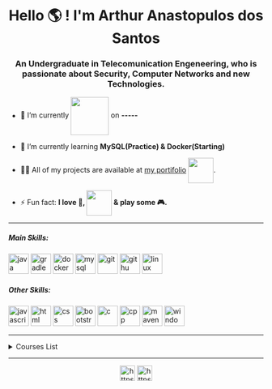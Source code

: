 <h1 align="center">Hello 🌎 ! I'm Arthur Anastopulos dos Santos</h1>
<h3 align="center">An Undergraduate in Telecomunication Engeneering, who is passionate about Security, Computer Networks and new Technologies.</h3>

- 🔭 I’m currently <img align="center" src="https://media4.giphy.com/media/h1zoxLAylyAwFNSScT/giphy.gif" width="75" height="75"> on **-----**

- 🌱 I’m currently learning **MySQL(Practice) & Docker(Starting)**

- 👨‍💻 All of my projects are available at [my portifolio](https://arthuranastopulos.github.io/) <img align="center" src="https://media1.giphy.com/media/RiE7uJn2OVKyebTJLM/giphy.gif" width="50" height="50">.

- ⚡ Fun fact: **I love 🍕, <img align="center" src="https://media3.giphy.com/media/XZUnNVhfG5yMK1T07I/giphy.gif" width="50" height="50"> & play some 🎮.**

----
<h5 align="left">Main Skills:</h5>  
  
<p align="left"><img src="https://devicon.dev/devicon.git/icons/java/java-original-wordmark.svg" alt="java" width="40" height="40"/> <img src="https://devicon.dev/devicon.git/icons/gradle/gradle-plain.svg" alt="gradle" width="40" height="40"/> <img src="https://devicon.dev/devicon.git/icons/docker/docker-original-wordmark.svg" alt="docker" width="40" height="40"/> <img src="https://devicon.dev/devicon.git/icons/mysql/mysql-original-wordmark.svg" alt="mysql" width="40" height="40"/> <img src="https://devicon.dev/devicon.git/icons/git/git-original.svg" alt="git" width="40" height="40"/> <img src="https://devicon.dev/devicon.git/icons/github/github-original.svg" alt="githu" width="40" height="40"/> <img src="https://devicon.dev/devicon.git/icons/linux/linux-original.svg" alt="linux" width="40" height="40"/> </p>

<h5 align="left">Other Skills:</h5>

<p align="left"><img src="https://devicon.dev/devicon.git/icons/javascript/javascript-original.svg" alt="javascript" width="40" height="40"/> <img src="https://devicon.dev/devicon.git/icons/html5/html5-original.svg" alt="html" width="40" height="40"/> <img src="https://devicon.dev/devicon.git/icons/css3/css3-original.svg" alt="css" width="40" height="40"/> <img src="https://devicon.dev/devicon.git/icons/bootstrap/bootstrap-plain.svg" alt="bootstrap" width="40" height="40"/> <img src="https://devicon.dev/devicon.git/icons/c/c-original.svg" alt="c" width="40" height="40"/> <img src="https://devicon.dev/devicon.git/icons/cplusplus/cplusplus-original.svg" alt="cpp" width="40" height="40"/> <img src="https://cdn.icon-icons.com/icons2/2107/PNG/512/file_type_maven_icon_130397.png" alt="maven" width="40" height="40"/> <img src="https://devicon.dev/devicon.git/icons/windows8/windows8-original.svg" alt="windows" width="40" height="40"/> </p>

----

<!--START_SECTION:table-->
<details>
<summary>Courses List</summary>

| Course | Place | Hours |
| :---: | :---: | :---: |
| Matlab - IFSC | São José-SC | 66 Hr |
| The Web Developer Bootcamp | Udemy | 64Hr |
| Docker and Kubernetes: The Complete Guide | Udemy | 22 Hr |

</details>

----
<p align="center">
<a href="https://twitter.com/arntpls" target="blank"><img align="center" src="https://cdn.jsdelivr.net/npm/simple-icons@3.0.1/icons/twitter.svg" alt="https://twitter.com/arntpls" height="30" width="30" /></a>
<a href="https://www.linkedin.com/in/arthur-anastopulos-6171b01a6/" target="blank"><img align="center" src="https://cdn.jsdelivr.net/npm/simple-icons@3.0.1/icons/linkedin.svg" alt="https://www.linkedin.com/in/arthur-anastopulos-6171b01a6/" height="30" width="30" /></a>
</p>
